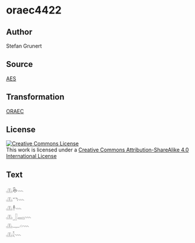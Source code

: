 # oraec4422

## Author

Stefan Grunert

## Source

[AES](https://github.com/simondschweitzer/aes)

## Transformation

[ORAEC](https://oraec.github.io/)

## License

<a rel="license" href="http://creativecommons.org/licenses/by-sa/4.0/"><img alt="Creative Commons License" style="border-width:0" src="https://i.creativecommons.org/l/by-sa/4.0/88x31.png" /></a><br />This work is licensed under a <a rel="license" href="http://creativecommons.org/licenses/by-sa/4.0/">Creative Commons Attribution-ShareAlike 4.0 International License</a>

## Text

𓊚𓇗𓇠<br>
𓊚𓎔𓇠<br>
𓊚𓇣𓇠<br>
𓊚𓃀𓈄𓇠<br>
𓊚𓊃𓏏𓇠<br>
𓊚𓇜𓇠<br>
